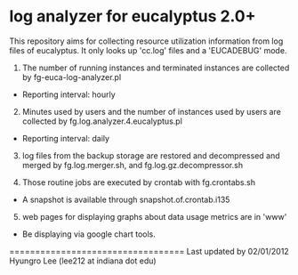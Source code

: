 log analyzer for eucalyptus 2.0+
================================

This repository aims for collecting resource utilization information from 
log files of eucalyptus. It only looks up 'cc.log' files and a 'EUCADEBUG'
mode.

1) The number of running instances and terminated instances are collected 
by fg-euca-log-analyzer.pl
* Reporting interval: hourly

2) Minutes used by users and the number of instances used by users are 
collected by fg.log.analyzer.4.eucalyptus.pl
* Reporting interval: daily

3) log files from the backup storage are restored and decompressed and 
merged by fg.log.merger.sh, and fg.log.gz.decompressor.sh

4) Those routine jobs are executed by crontab with fg.crontabs.sh
- A snapshot is available through snapshot.of.crontab.i135

5) web pages for displaying graphs about data usage metrics are in 'www'
- Be displaying via google chart tools.

==================================
Last updated by 02/01/2012
Hyungro Lee (lee212 at indiana dot edu)
